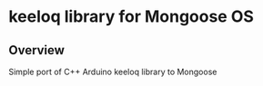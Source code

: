 # keeloq library for Mongoose OS


## Overview

Simple port of C++ Arduino keeloq library to Mongoose
